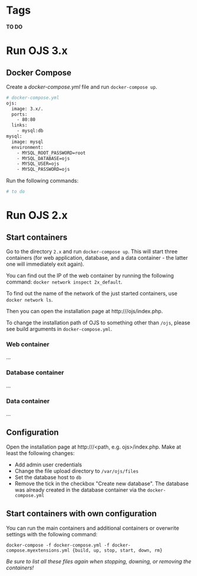 # Tags
**TO DO**

# Run OJS 3.x
## Docker Compose
Create a *docker-compose.yml* file and run ```docker-compose up```.
```dockerfile
# docker-compose.yml
ojs:
  image: 3.x/.
  ports:
    - 80:80
  links:
    - mysql:db
mysql:
  image: mysql
  environment:
    - MYSQL_ROOT_PASSWORD=root
    - MYSQL_DATABASE=ojs
    - MYSQL_USER=ojs
    - MYSQL_PASSWORD=ojs
```

Run the following commands:
```bash
# to do
```

# Run OJS 2.x

## Start containers

Go to the directory `2.x` and run `docker-compose up`. This will start three containers (for web application, database, and a data container - the latter one will immediately exit again).

You can find out the IP of the web container by running the following command: `docker network inspect 2x_default`.

To find out the name of the network of the just started containers, use `docker network ls`.

Then you can open the installation page at http://<ip of web container>/ojs/index.php.

To change the installation path of OJS to something other than `/ojs`, please see build arguments in `docker-compose.yml`.

### Web container
...

### Database container
...

### Data container
...

## Configuration

Open the installation page at http://<ip of web container>/<path, e.g. ojs>/index.php. Make at least the following changes:

* Add admin user credentials
* Change the file upload directory to `/var/ojs/files`
* Set the database host to `db`
* Remove the tick in the checkbox "Create new database". The database was already created in the database container via the `docker-compose.yml`

## Start containers with own configuration

You can run the main containers and additional containers or overwrite settings with the following command:

```
docker-compose -f docker-compose.yml -f docker-compose.myextensions.yml {build, up, stop, start, down, rm}
```

*Be sure to list all these files again when stopping, downing, or removing the containers!*
